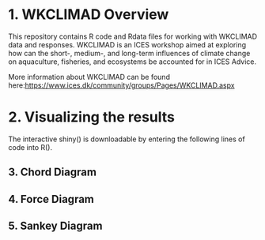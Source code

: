 # 1. WKCLIMAD Overview

This repository contains R code and Rdata files for working with
WKCLIMAD data and responses. WKCLIMAD is an ICES workshop aimed at
exploring how can the short-, medium-, and long-term influences of
climate change on aquaculture, fisheries, and ecosystems be accounted
for in ICES Advice.

More information about WKCLIMAD can be found
here:<https://www.ices.dk/community/groups/Pages/WKCLIMAD.aspx>

# 2. Visualizing the results

The interactive shiny() is downloadable by entering the following lines
of code into R().

## 3. Chord Diagram

<!-- ```{r showChoro1,echo=F} -->
<!-- # All defaults -->
<!-- htmltools::includeHTML("Figs/ChordPlot.html") -->
<!-- # include_graphics("Figs/ForcePlot.html") -->
<!-- ``` -->

## 4. Force Diagram

<!-- ```{r showChoro2,echo=F} -->
<!-- htmltools::includeHTML("Figs/ForcePlot.html") -->
<!-- ``` -->

## 5. Sankey Diagram

<!-- ```{r showChoro3,echo=F} -->
<!--  htmltools::includeHTML("Figs/SankeyPlot.html") -->
<!-- ``` -->
